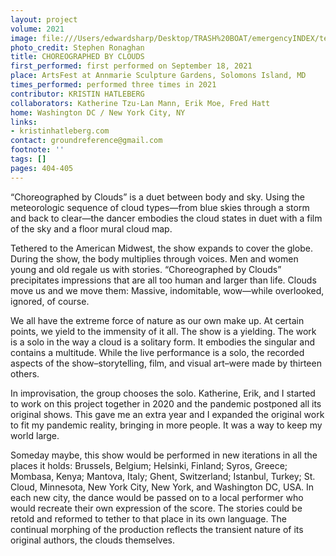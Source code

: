 ```yaml
---
layout: project
volume: 2021
image: file:///Users/edwardsharp/Desktop/TRASH%20BOAT/emergencyINDEX/ten_plus/guts/Links/1665453843836__Choreographed_by_Clouds--Kristin_Hatleberg.jpg
photo_credit: Stephen Ronaghan
title: CHOREOGRAPHED BY CLOUDS
first_performed: first performed on September 18, 2021
place: ArtsFest at Annmarie Sculpture Gardens, Solomons Island, MD
times_performed: performed three times in 2021
contributor: KRISTIN HATLEBERG
collaborators: Katherine Tzu-Lan Mann, Erik Moe, Fred Hatt
home: Washington DC / New York City, NY
links:
- kristinhatleberg.com
contact: groundreference@gmail.com
footnote: ''
tags: []
pages: 404-405
---
```

“Choreographed by Clouds” is a duet between body and sky. Using the meteorologic sequence of cloud types—from blue skies through a storm and back to clear—the dancer embodies the cloud states in duet with a film of the sky and a floor mural cloud map.

Tethered to the American Midwest, the show expands to cover the globe. During the show, the body multiplies through voices. Men and women young and old regale us with stories. “Choreographed by Clouds” precipitates impressions that are all too human and larger than life. Clouds move us and we move them: Massive, indomitable, wow—while overlooked, ignored, of course.

We all have the extreme force of nature as our own make up. At certain points, we yield to the immensity of it all. The show is a yielding. The work is a solo in the way a cloud is a solitary form. It embodies the singular and contains a multitude. While the live performance is a solo, the recorded aspects of the show–storytelling, film, and visual art–were made by thirteen others.

In improvisation, the group chooses the solo. Katherine, Erik, and I started to work on this project together in 2020 and the pandemic postponed all its original shows. This gave me an extra year and I expanded the original work to fit my pandemic reality, bringing in more people. It was a way to keep my world large.

Someday maybe, this show would be performed in new iterations in all the places it holds: Brussels, Belgium; Helsinki, Finland; Syros, Greece; Mombasa, Kenya; Mantova, Italy; Ghent, Switzerland; Istanbul, Turkey; St. Cloud, Minnesota, New York City, New York, and Washington DC, USA. In each new city, the dance would be passed on to a local performer who would recreate their own expression of the score. The stories could be retold and reformed to tether to that place in its own language. The continual morphing of the production reflects the transient nature of its original authors, the clouds themselves.